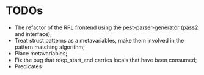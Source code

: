 # TODOs

-   The refactor of the RPL frontend using the pest-parser-generator (pass2 and interface);
-   Treat struct patterns as a metavariables, make them involved in the pattern matching algorithm;
-   Place metavariables;
-   Fix the bug that rdep_start_end carries locals that have been consumed;
-   Predicates
